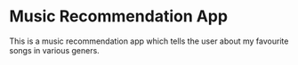 # Music Recommendation App

This is a music recommendation app which tells the user about my favourite songs in various geners.
